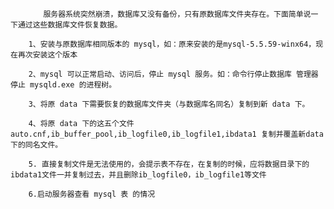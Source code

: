 		　　服务器系统突然崩溃，数据库又没有备份，只有原数据库文件夹存在。下面简单说一下通过这些数据库文件恢复数据。

		1、安装与原数据库相同版本的 mysql，如：原来安装的是mysql-5.5.59-winx64，现在再次安装这个版本

		2、mysql 可以正常启动、访问后，停止 mysql 服务。如：命令行停止数据库 管理器停止 mysqld.exe 的进程树。

		3、将原 data 下需要恢复的数据库文件夹（与数据库名同名）复制到新 data 下。

		4、将原 data 下的这五个文件 auto.cnf,ib_buffer_pool,ib_logfile0,ib_logfile1,ibdata1 复制并覆盖新data下的同名文件。

		5. 直接复制文件是无法使用的，会提示表不存在，在复制的时候，应将数据目录下的ibdata1文件一并复制过去，并且删除ib_logfile0，ib_logfile1等文件

		6.启动服务器查看 mysql 表 的情况
